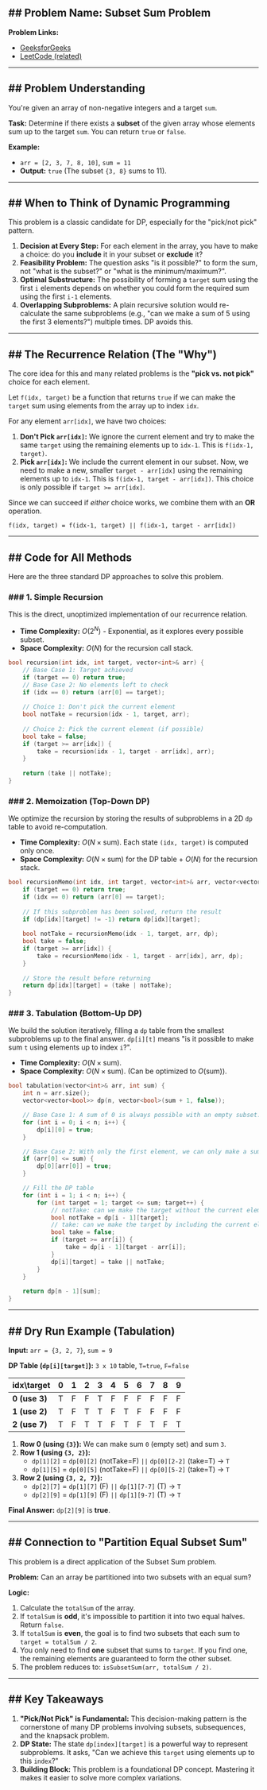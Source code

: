 ## \#\# Problem Name: Subset Sum Problem

**Problem Links:**

  * [GeeksforGeeks](https://www.geeksforgeeks.org/problems/subset-sum-problem-1611555638/1)
  * [LeetCode (related)](https://leetcode.com/problems/partition-equal-subset-sum/)

-----

## \#\# Problem Understanding

You're given an array of non-negative integers and a target `sum`.

**Task:**
Determine if there exists a **subset** of the given array whose elements sum up to the target `sum`. You can return `true` or `false`.

**Example:**

  * `arr = [2, 3, 7, 8, 10]`, `sum = 11`
  * **Output:** `true` (The subset `{3, 8}` sums to 11).

-----

## \#\# When to Think of Dynamic Programming

This problem is a classic candidate for DP, especially for the "pick/not pick" pattern.

1.  **Decision at Every Step:** For each element in the array, you have to make a choice: do you **include** it in your subset or **exclude** it?
2.  **Feasibility Problem:** The question asks "is it possible?" to form the sum, not "what is the subset?" or "what is the minimum/maximum?".
3.  **Optimal Substructure:** The possibility of forming a `target` sum using the first `i` elements depends on whether you could form the required sum using the first `i-1` elements.
4.  **Overlapping Subproblems:** A plain recursive solution would re-calculate the same subproblems (e.g., "can we make a sum of 5 using the first 3 elements?") multiple times. DP avoids this.

-----

## \#\# The Recurrence Relation (The "Why")

The core idea for this and many related problems is the **"pick vs. not pick"** choice for each element.

Let `f(idx, target)` be a function that returns `true` if we can make the `target` sum using elements from the array up to index `idx`.

For any element `arr[idx]`, we have two choices:

1.  **Don't Pick `arr[idx]`:** We ignore the current element and try to make the same `target` using the remaining elements up to `idx-1`. This is `f(idx-1, target)`.
2.  **Pick `arr[idx]`:** We include the current element in our subset. Now, we need to make a new, smaller `target - arr[idx]` using the remaining elements up to `idx-1`. This is `f(idx-1, target - arr[idx])`. This choice is only possible if `target >= arr[idx]`.

Since we can succeed if *either* choice works, we combine them with an **OR** operation.

`f(idx, target) = f(idx-1, target) || f(idx-1, target - arr[idx])`

-----

## \#\# Code for All Methods

Here are the three standard DP approaches to solve this problem.

### \#\#\# 1. Simple Recursion

This is the direct, unoptimized implementation of our recurrence relation.

  * **Time Complexity:** $O(2^N)$ - Exponential, as it explores every possible subset.
  * **Space Complexity:** $O(N)$ for the recursion call stack.

<!-- end list -->

```cpp
bool recursion(int idx, int target, vector<int>& arr) {
    // Base Case 1: Target achieved
    if (target == 0) return true;
    // Base Case 2: No elements left to check
    if (idx == 0) return (arr[0] == target);
    
    // Choice 1: Don't pick the current element
    bool notTake = recursion(idx - 1, target, arr);
    
    // Choice 2: Pick the current element (if possible)
    bool take = false;
    if (target >= arr[idx]) {
        take = recursion(idx - 1, target - arr[idx], arr);
    }
    
    return (take || notTake);
}
```

### \#\#\# 2. Memoization (Top-Down DP)

We optimize the recursion by storing the results of subproblems in a 2D `dp` table to avoid re-computation.

  * **Time Complexity:** $O(N \times \text{sum})$. Each state `(idx, target)` is computed only once.
  * **Space Complexity:** $O(N \times \text{sum})$ for the DP table + $O(N)$ for the recursion stack.

<!-- end list -->

```cpp
bool recursionMemo(int idx, int target, vector<int>& arr, vector<vector<int>>& dp) {
    if (target == 0) return true;
    if (idx == 0) return (arr[0] == target);
    
    // If this subproblem has been solved, return the result
    if (dp[idx][target] != -1) return dp[idx][target];
    
    bool notTake = recursionMemo(idx - 1, target, arr, dp);
    bool take = false;
    if (target >= arr[idx]) {
        take = recursionMemo(idx - 1, target - arr[idx], arr, dp);
    }
    
    // Store the result before returning
    return dp[idx][target] = (take | notTake);
}
```

### \#\#\# 3. Tabulation (Bottom-Up DP)

We build the solution iteratively, filling a `dp` table from the smallest subproblems up to the final answer. `dp[i][t]` means "is it possible to make sum `t` using elements up to index `i`?".

  * **Time Complexity:** $O(N \times \text{sum})$.
  * **Space Complexity:** $O(N \times \text{sum})$. (Can be optimized to $O(\text{sum})$).

<!-- end list -->

```cpp
bool tabulation(vector<int>& arr, int sum) {
    int n = arr.size();
    vector<vector<bool>> dp(n, vector<bool>(sum + 1, false));

    // Base Case 1: A sum of 0 is always possible with an empty subset.
    for (int i = 0; i < n; i++) {
        dp[i][0] = true;
    }

    // Base Case 2: With only the first element, we can only make a sum equal to its value.
    if (arr[0] <= sum) {
        dp[0][arr[0]] = true;
    }

    // Fill the DP table
    for (int i = 1; i < n; i++) {
        for (int target = 1; target <= sum; target++) {
            // notTake: can we make the target without the current element?
            bool notTake = dp[i - 1][target];
            // take: can we make the target by including the current element?
            bool take = false;
            if (target >= arr[i]) {
                take = dp[i - 1][target - arr[i]];
            }
            dp[i][target] = take || notTake;
        }
    }
    
    return dp[n - 1][sum];
}
```

-----

## \#\# Dry Run Example (Tabulation)

**Input:** `arr = {3, 2, 7}`, `sum = 9`

**DP Table (`dp[i][target]`):** `3 x 10` table, `T=true`, `F=false`

| idx\\target | 0 | 1 | 2 | 3 | 4 | 5 | 6 | 7 | 8 | 9 |
| :--- | :-: | :-: | :-: | :-: | :-: | :-: | :-: | :-: | :-: | :-: |
| **0 (use 3)** | T | F | F | T | F | F | F | F | F | F |
| **1 (use 2)** | T | F | T | T | F | T | F | F | F | F |
| **2 (use 7)** | T | F | T | T | F | T | F | T | F | T |

1.  **Row 0 (using `{3}`):** We can make sum `0` (empty set) and sum `3`.
2.  **Row 1 (using `{3, 2}`):**
      * `dp[1][2]` = `dp[0][2]` (notTake=F) `||` `dp[0][2-2]` (take=T) -\> `T`
      * `dp[1][5]` = `dp[0][5]` (notTake=F) `||` `dp[0][5-2]` (take=T) -\> `T`
3.  **Row 2 (using `{3, 2, 7}`):**
      * `dp[2][7]` = `dp[1][7]` (F) `||` `dp[1][7-7]` (T) -\> `T`
      * `dp[2][9]` = `dp[1][9]` (F) `||` `dp[1][9-7]` (T) -\> `T`

 **Final Answer:** `dp[2][9]` is **true**.

-----

## \#\# Connection to "Partition Equal Subset Sum"

This problem is a direct application of the Subset Sum problem.

**Problem:** Can an array be partitioned into two subsets with an equal sum?

**Logic:**

1.  Calculate the `totalSum` of the array.
2.  If `totalSum` is **odd**, it's impossible to partition it into two equal halves. Return `false`.
3.  If `totalSum` is **even**, the goal is to find two subsets that each sum to `target = totalSum / 2`.
4.  You only need to find **one** subset that sums to `target`. If you find one, the remaining elements are guaranteed to form the other subset.
5.  The problem reduces to: `isSubsetSum(arr, totalSum / 2)`.

-----

## \#\# Key Takeaways

1.  **"Pick/Not Pick" is Fundamental:** This decision-making pattern is the cornerstone of many DP problems involving subsets, subsequences, and the knapsack problem.
2.  **DP State:** The state `dp[index][target]` is a powerful way to represent subproblems. It asks, "Can we achieve this `target` using elements up to this `index`?"
3.  **Building Block:** This problem is a foundational DP concept. Mastering it makes it easier to solve more complex variations.